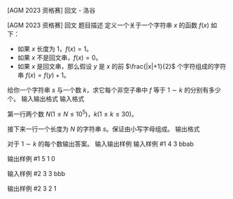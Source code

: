 



[AGM 2023 资格赛] 回文 - 洛谷














[AGM 2023 资格赛] 回文
题目描述
定义一个关于一个字符串 $x$ 的函数 $f(x)$ 如下：

- 如果 $x$ 长度为 $1$，$f(x)=1$。
- 如果 $x$ 不是回文串，$f(x)=0$。
- 如果 $x$ 是回文串，那么假设 $y$ 是 $x$ 的前 $\frac{|x|+1}{2}$ 个字符组成的字符串 $f(x)=f(y)+1$。

给你一个字符串 $s$ 与一个数 $k$，求它每个非空子串中 $f$ 等于 $1\sim k$ 的分别有多少个。
输入输出格式
输入格式

第一行两个数 $N(1\leq N\leq 10^5)$，$k(1\leq k\leq 30)$。

接下来一行一个长度为 $N$ 的字符串 $s$。保证由小写字母组成。
输出格式

对于 $1\sim k$ 的每个数输出答案。
输入输出样例
输入样例 #1
4 3
bbab

输出样例 #1
5 1 0 

输入样例 #2
3 3
bbb

输出样例 #2
3 2 1 







